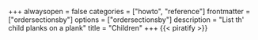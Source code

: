 +++
alwaysopen = false
categories = ["howto", "reference"]
frontmatter = ["ordersectionsby"]
options = ["ordersectionsby"]
description = "List th' child planks on a plank"
title = "Children"
+++
{{< piratify >}}